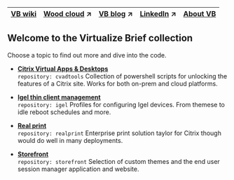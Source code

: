 |[VB wiki](https://github.com/virtualizebrief/home/wiki)|[Wood cloud](https://marketplace.woodcloud.one/) :arrow_upper_right:|[VB blog](https://virtualizebrief.woodcloud.one/) :arrow_upper_right:|[LinkedIn](https://www.linkedin.com/in/michaelcharleswood/) :arrow_upper_right:|[About VB](https://github.com/virtualizebrief)|
|---|---|---|---|---|

## Welcome to the Virtualize Brief collection
Choose a topic to find out more and dive into the code.

- [**Citrix Virtual Apps & Desktops**](cvadtools) <br>
`repository: cvadtools`
Collection of powershell scripts for unlocking the features of a Citrix site. Works for both on-prem and cloud platforms.

- [**Igel thin client management**](igel) <br>
`repository: igel`
Profiles for configuring Igel devices. From themese to idle reboot schedules and more.

- [**Real print**](realprint) <br>
`repository: realprint`
Enterprise print solution taylor for Citrix though would do well in many deployments.

- [**Storefront**](storefront) <br>
`repository: storefront`
Selection of custom themes and the end user session manager application and website.

